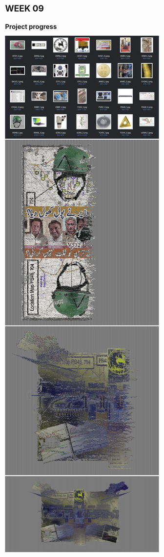 # WEEK 09

## Project progress

![](sourced_pics.png) <br/> 
![](helmet_rug.png) <br/> 
![](half_technocrat.png) <br/> 
![](full_technocrat.png) <br/> 
